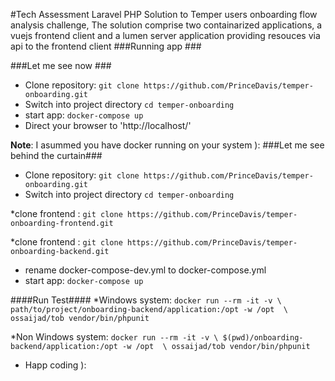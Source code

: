 #Tech Assessment Laravel PHP
Solution to Temper users onboarding flow analysis challenge, The solution comprise two containarized applications, a vuejs frontend client and a lumen server application providing resouces via api to the frontend client
###Running app ###

###Let me see now ###

* Clone repository: `git clone https://github.com/PrinceDavis/temper-onboarding.git`
* Switch into project directory `cd temper-onboarding`
* start app: `docker-compose up`
* Direct your browser to 'http://localhost/'

**Note**: I asummed you have docker running on your system ):
###Let me see behind the curtain###

* Clone repository: `git clone https://github.com/PrinceDavis/temper-onboarding.git`
* Switch into project directory `cd temper-onboarding`

*clone frontend : `git clone https://github.com/PrinceDavis/temper-onboarding-frontend.git`

*clone frontend : `git clone https://github.com/PrinceDavis/temper-onboarding-backend.git`

* rename docker-compose-dev.yml to docker-compose.yml
* start app: `docker-compose up`

####Run Test####
*Windows system: `docker run --rm -it -v \
path/to/project/onboarding-backend/application:/opt -w /opt  \
ossaijad/tob vendor/bin/phpunit`

*Non Windows system: `docker run --rm -it -v \
$(pwd)/onboarding-backend/application:/opt -w /opt  \
ossaijad/tob vendor/bin/phpunit`

* Happ coding ):